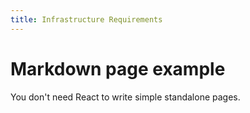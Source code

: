 ```yaml
---
title: Infrastructure Requirements
---
```


# Markdown page example

You don't need React to write simple standalone pages.